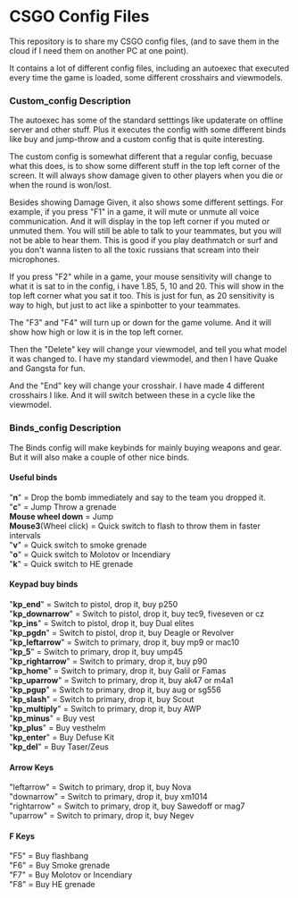 <h1> CSGO Config Files </h1>

This repository is to share my CSGO config files, (and to save them in the cloud if I need them on another PC at one point).

It contains a lot of different config files, including an autoexec that executed every time the game is loaded, some different crosshairs and viewmodels.

<h3>Custom_config Description</h3>
The autoexec has some of the standard setttings like updaterate on offline server and other stuff. Plus it executes the config with some different binds like buy and jump-throw and a custom config that is quite interesting.

The custom config is somewhat different that a regular config, becuase what this does, is to show some different stuff in the top left corner of the screen. It will always show damage given to other players when you die or when the round is won/lost.

Besides showing Damage Given, it also shows some different settings. 
For example, if you press "F1" in a game, it will mute or unmute all voice communication. And it will display in the top left corner if you muted or unmuted them.
You will still be able to talk to your teammates, but you will not be able to hear them. This is good if you play deathmatch or surf and you don't wanna listen to all the toxic russians that scream into their microphones.

If you press "F2" while in a game, your mouse sensitivity will change to what it is sat to in the config, i have 1.85, 5, 10 and 20. This will show in the top left corner what you sat it too.
This is just for fun, as 20 sensitivity is way to high, but just to act like a spinbotter to your teammates.

The "F3" and "F4" will turn up or down for the game volume. And it will show how high or low it is in the top left corner.

Then the "Delete" key will change your viewmodel, and tell you what model it was changed to. I have my standard viewmodel, and then I have Quake and Gangsta for fun.

And the "End" key will change your crosshair. I have made 4 different crosshairs I like. And it will switch between these in a cycle like the viewmodel.

<h3>Binds_config Description</h3>
The Binds config will make keybinds for mainly buying weapons and gear. But it will also make a couple of other nice binds.

<h4>Useful binds</h4>

"**n**"					=	Drop the bomb immediately and say to the team you dropped it. <br />
"**c**"					=	Jump Throw a grenade <br />
**Mouse wheel down**	= 	Jump <br />
**Mouse3**(Wheel click)	=	Quick switch to flash to throw them in faster intervals <br />
"**v**"					=	Quick switch to smoke grenade <br />
"**o**"					=	Quick switch to Molotov or Incendiary <br />
"**k**"					=	Quick switch to HE grenade <br />

<h4>Keypad buy binds</h4>

"**kp_end**"			=	Switch to pistol, drop it, buy p250 <br />
"**kp_downarrow**"		=	Switch to pistol, drop it, buy tec9, fiveseven or cz <br />
"**kp_ins**"			=	Switch to pistol, drop it, buy Dual elites <br />
"**kp_pgdn**"			=	Switch to pistol, drop it, buy Deagle or Revolver <br />
"**kp_leftarrow**"		= 	Switch to primary, drop it, buy mp9 or mac10 <br />
"**kp_5**"				=	Switch to primary, drop it, buy ump45 <br />
"**kp_rightarrow**"		=	Switch to primary, drop it, buy p90 <br />
"**kp_home**"			=	Switch to primary, drop it, buy Galil or Famas <br />
"**kp_uparrow**"		=	Switch to primary, drop it, buy ak47 or m4a1 <br />
"**kp_pgup**"			=	Switch to primary, drop it, buy aug or sg556 <br />
"**kp_slash**" 			=	Switch to primary, drop it, buy Scout <br />
"**kp_multiply**"		=	Switch to primary, drop it, buy AWP <br />
"**kp_minus**"			=	Buy vest <br />
"**kp_plus**"			=	Buy vesthelm <br />
"**kp_enter**"			=	Buy Defuse Kit <br />
"**kp_del**"			=	Buy Taser/Zeus <br />

<h4>Arrow Keys</h4>
"leftarrow"			=	Switch to primary, drop it, buy Nova <br />
"downarrow"			=	Switch to primary, drop it, buy xm1014 <br />
"rightarrow"		=	Switch to primary, drop it, buy Sawedoff or mag7 <br />
"uparrow"			=	Switch to primary, drop it, buy Negev <br />

<h4>F Keys</h4>
"F5"				=	Buy flashbang <br />
"F6"				=	Buy Smoke grenade <br />
"F7"				=	Buy Molotov or Incendiary <br />
"F8"				=	Buy HE grenade <br />





















